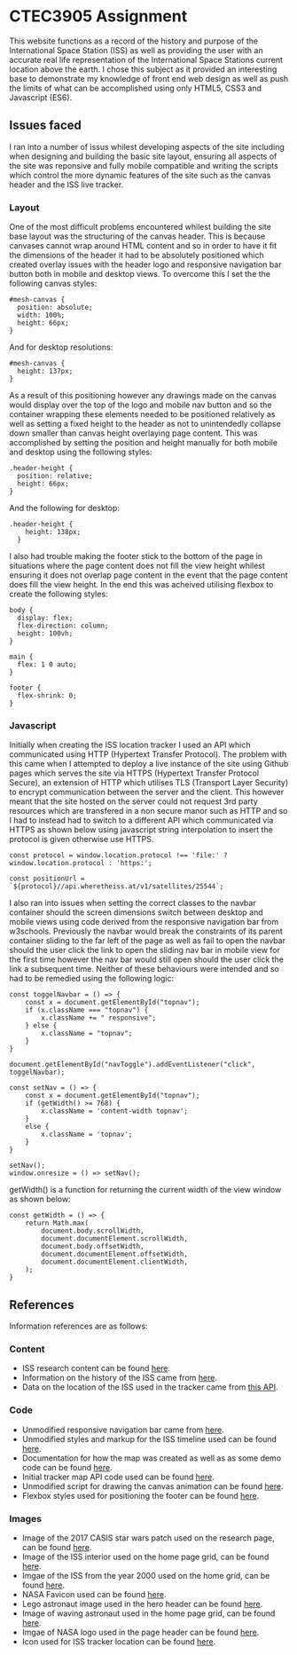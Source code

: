 # CTEC3905 Assignment

This website functions as a record of the history and purpose of the International Space Station (ISS) as well as providing the user with an accurate real life representation of the International Space Stations current location above the earth. I chose this subject as it provided an interesting base to demonstrate my knowledge of front end web design as well as push the limits of what can be accomplished using only HTML5, CSS3 and Javascript (ES6).

## Issues faced

I ran into a number of issus whilest developing aspects of the site including when designing and building the basic site layout, ensuring all aspects of the site was reponsive and fully mobile compatible and writing the scripts which control the more dynamic features of the site such as the canvas header and the ISS live tracker.  

### Layout 

One of the most difficult problems encountered whilest building the site base layout was the structuring of the canvas header. This is because canvases cannot wrap around HTML content and so in order to have it fit the dimensions of the header it had to be absolutely positioned which created overlay issues with the header logo and responsive navigation bar button both in mobile and desktop views. To overcome this I set the the following canvas styles:

```
#mesh-canvas {
  position: absolute;
  width: 100%;
  height: 66px;
}
```
And for desktop resolutions:
```
#mesh-canvas {
  height: 137px;
}
```

As a result of this positioning however any drawings made on the canvas would display over the top of the logo and mobile nav button and so the container wrapping these elements needed to be positioned relatively as well as setting a fixed height to the header as not to unintendedly collapse down smaller than canvas height overlaying page content. This was accomplished by setting the position and height manually for both mobile and desktop using the following styles:

```
.header-height {
  position: relative;
  height: 66px;
}
```
And the following for desktop:
```
.header-height {
    height: 138px;
  }
```

I also had trouble making the footer stick to the bottom of the page in situations where the page content does not fill the view height whilest ensuring it does not overlap page content in the event that the page content does fill the view height. In the end this was acheived utilising flexbox to create the following styles:

```
body {
  display: flex;
  flex-direction: column;
  height: 100vh;
}

main {
  flex: 1 0 auto;
}

footer {
  flex-shrink: 0;
}
```

### Javascript

Initially when creating the ISS location tracker I used an API which communicated using HTTP (Hypertext Transfer Protocol). The problem with this came when I attempted to deploy a live instance of the site using Github pages which serves the site via HTTPS (Hypertext Transfer Protocol Secure), an extension of HTTP which utilises TLS (Transport Layer Security) to encrypt communication between the server and the client. This however meant that the site hosted on the server could not request 3rd party resources which are transfered in a non secure manor such as HTTP and so I had to instead had to switch to a different API which communicated via HTTPS as shown below using javascript string interpolation to insert the protocol is given otherwise use HTTPS. 

```
const protocol = window.location.protocol !== 'file:' ? window.location.protocol : 'https:';

const positionUrl = `${protocol}//api.wheretheiss.at/v1/satellites/25544`;
```

I also ran into issues when setting the correct classes to the navbar container should the screen dimensions switch between desktop and mobile views using code derived from the responsive navigation bar from w3schools. Previously the navbar would break the constraints of its parent container sliding to the far left of the page as well as fail to open the navbar should the user click the link to open the sliding nav bar in mobile view for the first time however the nav bar would still open should the user click the link a subsequent time. Neither of these behaviours were intended and so had to be remedied using the following logic:

```
const toggelNavbar = () => {
    const x = document.getElementById("topnav");
    if (x.className === "topnav") {
        x.className += " responsive";
    } else {
        x.className = "topnav";
    }
}

document.getElementById("navToggle").addEventListener("click", toggelNavbar);

const setNav = () => {
    const x = document.getElementById("topnav");
    if (getWidth() >= 768) {
        x.className = 'content-width topnav';
    }
    else {
        x.className = 'topnav';
    }
}

setNav();
window.onresize = () => setNav();
``` 

getWidth() is a function for returning the current width of the view window as shown below:

```
const getWidth = () => {
    return Math.max(
        document.body.scrollWidth,
        document.documentElement.scrollWidth,
        document.body.offsetWidth,
        document.documentElement.offsetWidth,
        document.documentElement.clientWidth,
    );
}
```


## References

Information references are as follows:

### Content

- ISS research content can be found [here](https://www.nasa.gov/mission_pages/station/research/experiments_category). 
- Information on the history of the ISS came from [here](https://www.issnationallab.org/about/iss-timeline/). 
- Data on the location of the ISS used in the tracker came from [this API](https://wheretheiss.at/w/developer). 

### Code

- Unmodified responsive navigation bar came from [here](https://www.w3schools.com/howto/howto_js_topnav_responsive.asp). 
- Unmodified styles and markup for the ISS timeline used can be found [here](https://www.w3schools.com/howto/howto_css_timeline.asp). 
- Documentation for how the map was created as well as as some demo code can be found [here](https://leafletjs.com/examples/quick-start/). 
- Initial tracker map API code used can be found [here](http://open-notify.org/Open-Notify-API/). 
- Unmodified script for drawing the canvas animation can be found [here](http://thenewcode.com/1159/Create-a-Dynamic-Point-Mesh-Animation-with-HTML5-Canvas). 
- Flexbox styles used for positioning the footer can be found [here](https://css-tricks.com/couple-takes-sticky-footer/).

### Images

- Image of the 2017 CASIS star wars patch used on the research page, can be found [here](https://starwarsblog.starwars.com/wp-content/uploads/sites/6/2017/09/casis-final-patch.jpg). 
- Image of the ISS interior used on the home page grid, can be found [here](https://i.pinimg.com/originals/3d/9a/34/3d9a34e26a24d68df0972adef47c9855.jpg). 
- Imgae of the ISS from the year 2000 used on the home grid, can be found [here](https://spaceflight.nasa.gov/gallery/images/station/assembly/html/sts101-714-028.html). 
- NASA Favicon used can be found [here](https://github.com/nasa/nasapress/blob/master/dist/images/favicons/favicon.ico). 
- Lego astronaut image used in the hero header can be found [here](https://i.redd.it/gnvrehb4tva41.jpg). 
- Image of waving astronaut used in the home page grid, can be found [here](https://www.scienceabc.com/wp-content/uploads/2019/05/Astronauts-wear-oxygen-mask-on-iss-weaer.jpg). 
- Imgae of NASA logo used in the page header can be found [here](https://www.nanonics.co.il/images/Client_Logos/nasa-logo-min.png). 
- Icon used for ISS tracker location can be found [here](http://open-notify.org/Open-Notify-API/map/ISSIcon.png). 
